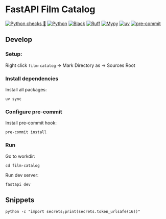 # FastAPI Film Catalog

[![Python checks 🐍](https://img.shields.io/github/actions/workflow/status/yaros2106/FastAPI-Film-Catalog/python-checks.yaml?branch=main&style=for-the-badge&label=Python%20checks%20%F0%9F%90%8D&labelColor=161b22&logo=github)](https://github.com/yaros2106/FastAPI-Film-Catalog/actions/workflows/python-checks.yaml)
[![Python](https://img.shields.io/badge/python-3.13+-blue?style=for-the-badge&logo=python&labelColor=161b22)](https://www.python.org/)
[![Black](https://img.shields.io/badge/code%20style-black-000000.svg?style=for-the-badge&logo=python&logoColor=white&labelColor=161b22)](https://black.readthedocs.io/en/stable/)
[![Ruff](https://img.shields.io/badge/linter-ruff-%23ef5b25?style=for-the-badge&logo=ruff&logoColor=white&labelColor=161b22)](https://docs.astral.sh/ruff/)
[![Mypy](https://img.shields.io/badge/type%20checker-mypy-blueviolet?style=for-the-badge&logo=python&logoColor=white&labelColor=161b22)](http://mypy-lang.org/)
[![uv](https://img.shields.io/badge/installer-uv-4B8BBE?style=for-the-badge&logo=python&logoColor=white&labelColor=161b22)](https://github.com/astral-sh/uv)
[![pre-commit](https://img.shields.io/badge/pre--commit-enabled-brightgreen?style=for-the-badge&logo=pre-commit&logoColor=white&labelColor=161b22)](https://pre-commit.com/)

## Develop

### Setup:

Right click `film-catalog` -> Mark Directory as -> Sources Root

### Install dependencies

Install all packages:
```shell
uv sync
```

### Configure pre-commit

Install pre-commit hook:
```shell
pre-commit install
```

### Run

Go to workdir:
```shell
cd film-catalog
```

Run dev server:
```shell
fastapi dev
```

## Snippets
```shell
python -c "import secrets;print(secrets.token_urlsafe(16))"
```
